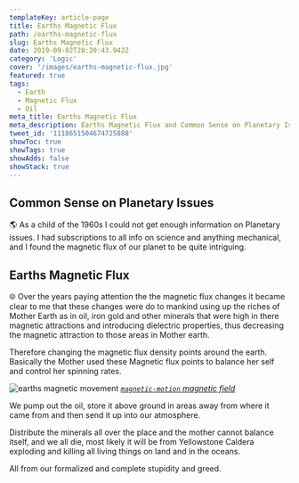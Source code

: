 ```yaml
---
templateKey: article-page
title: Earths Magnetic Flux
path: /earths-magnetic-flux
slug: Earths Magnetic Flux
date: 2019-09-02T20:20:43.942Z
category: 'Logic'
cover: '/images/earths-magnetic-flux.jpg'
featured: true
tags:
  - Earth
  - Magnetic Flux
  - Oil
meta_title: Earths Magnetic Flux
meta_description: Earths Magnetic Flux and Common Sense on Planetary Issues
tweet_id: '1118651504674725888'
showToc: true  
showTags: true 
showAdds: false 
showStack: true
---
```


## Common Sense on Planetary Issues

🌎 As a child of the 1960s I could not get enough information on Planetary issues.
I had subscriptions to all info on science and anything mechanical, and I found the magnetic flux of our planet to be quite intriguing.

## Earths Magnetic Flux

🌐 Over the years paying attention the the magnetic flux changes it became clear to me that these changes were do to mankind using up the riches of Mother Earth as in oil, iron gold and other minerals that were high in there magnetic attractions and introducing dielectric properties, thus decreasing the magnetic attraction to those areas in Mother earth.

Therefore changing the magnetic flux density points around the earth. Basically the Mother used these Magnetic flux points to balance her self and control her spinning rates.

![earths magnetic movement](/img/magnetic-motion.jpg "earths magnetic movement")
_[`magnetic-motion` magnetic field](https://www.nature.com/articles/d41586-019-00007-1)_

We pump out the oil, store it above ground in areas away from where it came from and then send it up into our atmosphere.

Distribute the minerals all over the place and the mother cannot balance itself, and we all die, most likely it will be from Yellowstone Caldera exploding and killing all living things on land and in the oceans.

All from our formalized and complete stupidity and greed.

